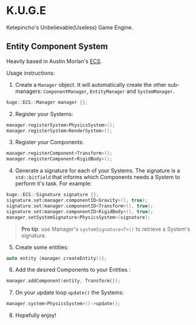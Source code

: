 # K.U.G.E

Ketepincho's Unbelievable(Useless) Game Engine.

## Entity Component System

Heavily based in Austin Morlan's [ECS](https://austinmorlan.com/posts/entity_component_system/).

Usage instructions:

1. Create a `Manager` object. It will automatically create the other sub-managers: `ComponentManager`, `EntityManager` and `SystemManager`.

 ```c++
 kuge::ECS::Manager manager {};
 ```

2. Register your Systems:

 ```c++
 manager.registerSystem<PhysicsSystem>();
 manager.registerSystem<RenderSystem>();
 ```

3. Register your Components:

 ```c++
 manager.registerComponent<Transform>();
 manager.registerComponent<RigidBody>();
 ```

4. Generate a signature for each of your Systems. The signature is a `std::bitfield` that informs which Components needs a System to perform it's task. For example:

 ```c++
 kuge::ECS::Signature signature {};
 signature.set(manager.componentID<Gravity>(), true);
 signature.set(manager.componentID<Transform>(), true);
 signature.set(manager.componentID<RigidBody>(), true);
 manager.setSystemSignature<PhysicsSystem>(signature);
 ```

 > **Pro tip**: use Manager's `systemSignature<T>()` to retrieve a System's signature.

5. Create some entities:

 ```c++
 auto entity {manager.createEntity()};
 ```

6. Add the desired Components to your Entities :

 ```c++
 manager.addComponent(entity, Transform{});
 ```

7. On your update loop `update()` the Systems:

 ```c++
 manager.system<PhysicsSystem>()->update();
 ```

8. Hopefully enjoy!
